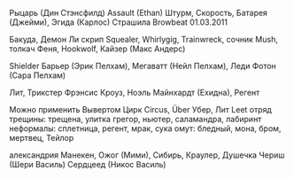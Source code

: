 Рыцарь (Дин Стэнсфилд) Assault (Ethan) Штурм, Скорость, Батарея (Джейми), Эгида (Карлос)
Страшила Browbeat 01.03.2011

Бакуда, Демон Ли
скрип Squealer, Whirlygig, Trainwreck, сочник Mush, толкач
Феня, Hookwolf, Кайзер (Макс Андерс)

Shielder Барьер (Эрик Пелхам), Мегаватт (Нейл Пелхам), Леди Фотон (Сара Пелхам)

Лит, Трикстер Фрэнсис Кроуз, Ноэль Майнхардт (Ехидна), Регент

Можно применить Вывертом
Цирк Circus, Über Убер, Лит Leet
отряд трещины: трещена, улитка грегор, ньютер, саламандра, лабиринт
неформалы: сплетница, регент, мрак, сука
омут: бледный, мона, бром, мертвец, Тейлор

александрия 
Манекен, Ожог (Мими), Сибирь, Краулер, Душечка Чериш (Шери Василь) 
Сердцеед (Никос Василь)
